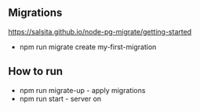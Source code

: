 ## Migrations
https://salsita.github.io/node-pg-migrate/getting-started
* npm run migrate create my-first-migration

## How to run
* npm run migrate-up - apply migrations
* npm run start - server on
